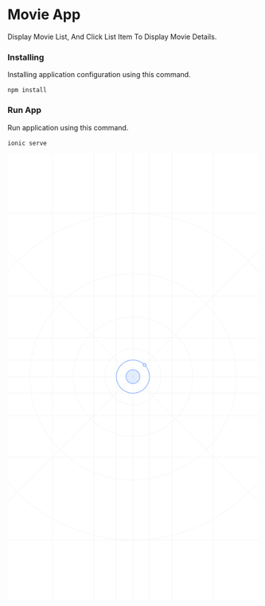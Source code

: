 # Movie App

Display Movie List, And Click List Item To Display Movie Details.

### Installing

Installing application configuration using this command.

```
npm install
```

### Run App

Run application using this command.

```
ionic serve
```

![Image of Yaktocat](https://raw.githubusercontent.com/Vaibhav2103/movieApp/master/resources/ios/splash/Default-667h.png)
